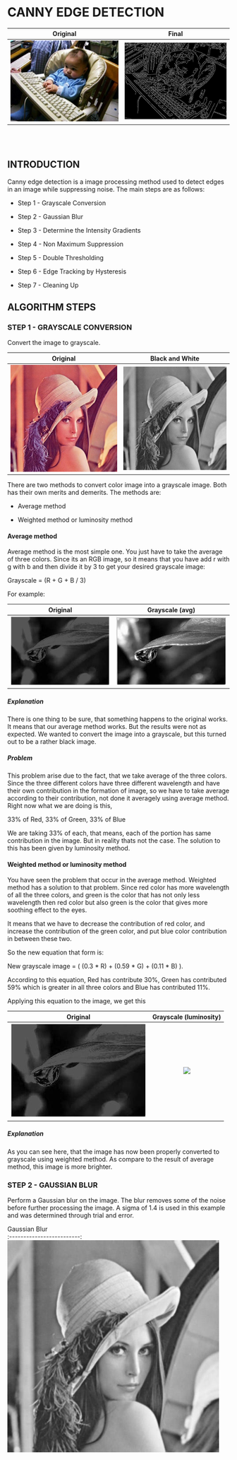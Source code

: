 # CANNY EDGE DETECTION
Original                   |  Final
:-------------------------:|:-------------------------:
![](assets/README/1.jpg)   |  ![](assets/README/2.jpg)
<br>
<br>

## INTRODUCTION

Canny edge detection is a image processing method used to detect edges in an image while suppressing noise. The main steps are as follows:

* Step 1 - Grayscale Conversion

* Step 2 - Gaussian Blur

* Step 3 - Determine the Intensity Gradients

* Step 4 - Non Maximum Suppression

* Step 5 - Double Thresholding

* Step 6 - Edge Tracking by Hysteresis

* Step 7 - Cleaning Up


## ALGORITHM STEPS

### STEP 1 - GRAYSCALE CONVERSION

Convert the image to grayscale.

Original                   |  Black and White
:-------------------------:|:-------------------------:
![](assets/README/3.jpg)   |  ![](assets/README/4.jpg)

There are two methods to convert color image into a grayscale image. Both has their own merits and demerits. The methods are:

* Average method

* Weighted method or luminosity method

#### Average method

Average method is the most simple one. You just have to take the average of three colors. Since its an RGB image, so it means that you have add r with g with b and then divide it by 3 to get your desired grayscale image:

Grayscale = (R + G + B / 3)

For example:

Original                   |  Grayscale (avg)
:-------------------------:|:-------------------------:
![](assets/README/21.jpg)   |  ![](assets/README/22.jpg)

##### Explanation
There is one thing to be sure, that something happens to the original works. It means that our average method works. But the results were not as expected. We wanted to convert the image into a grayscale, but this turned out to be a rather black image.

##### Problem
This problem arise due to the fact, that we take average of the three colors. Since the three different colors have three different wavelength and have their own contribution in the formation of image, so we have to take average according to their contribution, not done it averagely using average method. Right now what we are doing is this,

33% of Red,	33% of Green, 33% of Blue

We are taking 33% of each, that means, each of the portion has same contribution in the image. But in reality thats not the case. The solution to this has been given by luminosity method.

#### Weighted method or luminosity method

You have seen the problem that occur in the average method. Weighted method has a solution to that problem. Since red color has more wavelength of all the three colors, and green is the color that has not only less wavelength then red color but also green is the color that gives more soothing effect to the eyes.

It means that we have to decrease the contribution of red color, and increase the contribution of the green color, and put blue color contribution in between these two.

So the new equation that form is:

New grayscale image = ( (0.3 * R) + (0.59 * G) + (0.11 * B) ).

According to this equation, Red has contribute 30%, Green has contributed 59% which is greater in all three colors and Blue has contributed 11%.

Applying this equation to the image, we get this

Original                   |  Grayscale (luminosity)
:-------------------------:|:-------------------------:
![](assets/README/21.jpg)   |  ![](assets/README/23.jpg)

##### Explanation
As you can see here, that the image has now been properly converted to grayscale using weighted method. As compare to the result of average method, this image is more brighter.


### STEP 2 - GAUSSIAN BLUR

Perform a Gaussian blur on the image. The blur removes some of the noise before further processing the image. A sigma of 1.4 is used in this example and was determined through trial and error.

Gaussian Blur                   
:-------------------------:
![](assets/README/5.jpg)   



















